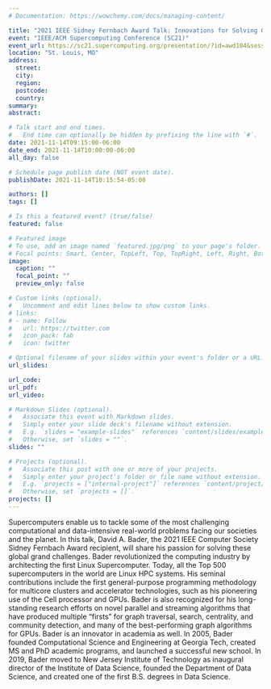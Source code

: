 ```yaml
---
# Documentation: https://wowchemy.com/docs/managing-content/

title: "2021 IEEE Sidney Fernbach Award Talk: Innovations for Solving Global Grand Challenges"
event: "IEEE/ACM Supercomputing Conference (SC21)"
event_url: https://sc21.supercomputing.org/presentation/?id=awd104&sess=sess246
location: "St. Louis, MO"
address:
  street:
  city:
  region:
  postcode:
  country:
summary:
abstract:

# Talk start and end times.
#   End time can optionally be hidden by prefixing the line with `#`.
date: 2021-11-14T09:15:00-06:00
date_end: 2021-11-14T10:00:00-06:00
all_day: false

# Schedule page publish date (NOT event date).
publishDate: 2021-11-14T10:15:54-05:00

authors: []
tags: []

# Is this a featured event? (true/false)
featured: false

# Featured image
# To use, add an image named `featured.jpg/png` to your page's folder. 
# Focal points: Smart, Center, TopLeft, Top, TopRight, Left, Right, BottomLeft, Bottom, BottomRight.
image:
  caption: ""
  focal_point: ""
  preview_only: false

# Custom links (optional).
#   Uncomment and edit lines below to show custom links.
# links:
# - name: Follow
#   url: https://twitter.com
#   icon_pack: fab
#   icon: twitter

# Optional filename of your slides within your event's folder or a URL.
url_slides:

url_code:
url_pdf:
url_video:

# Markdown Slides (optional).
#   Associate this event with Markdown slides.
#   Simply enter your slide deck's filename without extension.
#   E.g. `slides = "example-slides"` references `content/slides/example-slides.md`.
#   Otherwise, set `slides = ""`.
slides: ""

# Projects (optional).
#   Associate this post with one or more of your projects.
#   Simply enter your project's folder or file name without extension.
#   E.g. `projects = ["internal-project"]` references `content/project/deep-learning/index.md`.
#   Otherwise, set `projects = []`.
projects: []
---
```


Supercomputers enable us to tackle some of the most challenging computational and data-intensive real-world problems facing our societies and the planet. In this talk, David A. Bader, the 2021 IEEE Computer Society Sidney Fernbach Award recipient, will share his passion for solving these global grand challenges. Bader revolutionized the computing industry by architecting the first Linux Supercomputer. Today, all the Top 500 supercomputers in the world are Linux HPC systems. His seminal contributions include the first general-purpose programming methodology for multicore clusters and accelerator technologies, such as his pioneering use of the Cell processor and GPUs. Bader is also recognized for his long-standing research efforts on novel parallel and streaming algorithms that have produced multiple “firsts” for graph traversal, search, centrality, and community detection, and many of the best-performing graph algorithms for GPUs. Bader is an innovator in academia as well. In 2005, Bader founded Computational Science and Engineering at Georgia Tech, created MS and PhD academic programs, and launched a successful new school. In 2019, Bader moved to New Jersey Institute of Technology as inaugural director of the Institute of Data Science, founded the Department of Data Science, and created one of the first B.S. degrees in Data Science.



